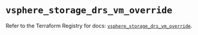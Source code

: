 # `vsphere_storage_drs_vm_override`

Refer to the Terraform Registry for docs: [`vsphere_storage_drs_vm_override`](https://registry.terraform.io/providers/hashicorp/vsphere/2.9.1/docs/resources/storage_drs_vm_override).
